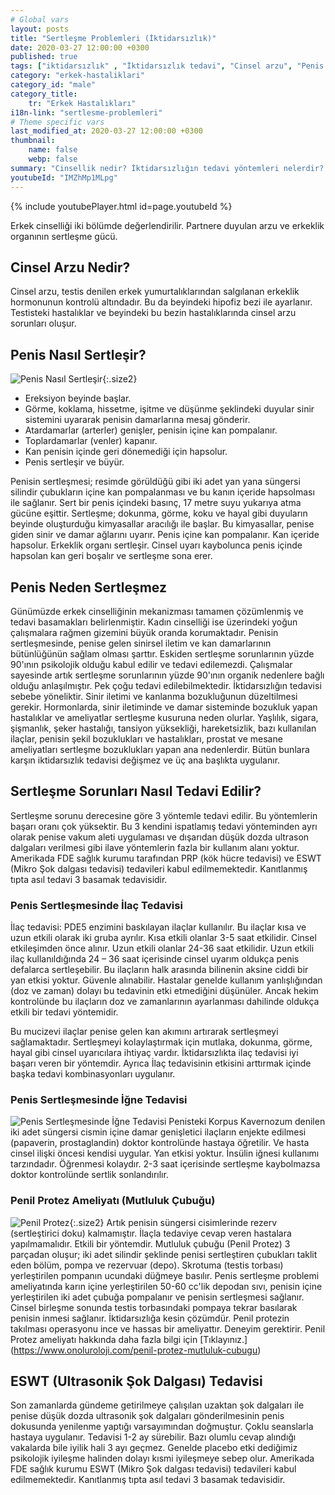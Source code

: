 ```yaml
---
# Global vars
layout: posts
title: "Sertleşme Problemleri (İktidarsızlık)"
date: 2020-03-27 12:00:00 +0300
published: true
tags: ["iktidarsızlık" , "İktidarsızlık tedavi", "Cinsel arzu", "Penis nasıl sertleşir", "Penisin sertleşme sorunları", "Sertleşme sorunu tedavisi", "iktidarsızlık çözümü" , "sertleşme sorunu çözüm" , "sertleşme problemi çözüm" , "sertleşme sorunu ameliyat" , "sertleşme sorunu iğne" , "sertleşme sorunu ilaç", "iktidarsızlık ilaç" , "iktidarsızlık iğne" , "sertleşme sorunu ESWT" , "mutluluk çubuğu", "Penil protez" , "sertleşme sorunu neden olur" , "ereksiyon sorunu" , "penis sertleşmesi" , "sertleşme problemi" , "sertleşme sorunu" , "sertleşmeme" , "penis neden sertleşmez" , "sertleşme sorunu ameliyatı" , "ereksiyon tedavi" ]
category: "erkek-hastaliklari"
category_id: "male"
category_title:
    tr: "Erkek Hastalıkları"
i18n-link: "sertlesme-problemleri"
# Theme specific vars
last_modified_at: 2020-03-27 12:00:00 +0300
thumbnail:
    name: false
    webp: false
summary: "Cinsellik nedir? İktidarsızlığın tedavi yöntemleri nelerdir? Cinsel arzu nedir? Penis nasıl sertleşir? Penisin sertleşme sorunları, Sertleşme sorunlarının tedavileri, İktidarsızlık tedavileri; ilaçla tedavi, mutluluk çubuğu, penil protez Erken boşalma ve Erken boşalma tedavisi..."
youtubeId: "IMZhMp1MLpg"
---
```

{% include youtubePlayer.html id=page.youtubeId %}




Erkek cinselliği iki bölümde değerlendirilir. Partnere duyulan arzu ve erkeklik organının sertleşme gücü.

## Cinsel Arzu Nedir?

Cinsel arzu, testis denilen erkek yumurtalıklarından salgılanan erkeklik hormonunun kontrolü altındadır. Bu da beyindeki hipofiz bezi ile ayarlanır. Testisteki hastalıklar ve beyindeki bu bezin hastalıklarında cinsel arzu sorunları oluşur.

## Penis Nasıl Sertleşir?

![Penis Nasıl Sertleşir](/assets/img/mechanism-of-penile-erection.jpeg){:.size2}

* Ereksiyon beyinde başlar.
* Görme, koklama, hissetme, işitme ve düşünme şeklindeki duyular sinir sistemini uyararak penisin damarlarına mesaj gönderir.
* Atardamarlar (arterler) genişler, penisin içine kan pompalanır.
* Toplardamarlar (venler) kapanır.
* Kan penisin içinde geri dönemediği için hapsolur.
* Penis sertleşir ve büyür.

Penisin sertleşmesi; resimde görüldüğü gibi iki adet yan yana süngersi silindir çubukların içine kan pompalanması ve bu kanın içeride hapsolması ile sağlanır. Sert bir penis içindeki basınç, 17 metre suyu yukarıya atma gücüne eşittir. Sertleşme; dokunma, görme, koku ve hayal gibi duyuların beyinde oluşturduğu kimyasallar aracılığı ile başlar. Bu kimyasallar, penise giden sinir ve damar ağlarını uyarır. Penis içine kan pompalanır. Kan içeride hapsolur. Erkeklik organı sertleşir. Cinsel uyarı kaybolunca penis içinde hapsolan kan geri boşalır ve sertleşme sona erer.

## Penis Neden Sertleşmez

Günümüzde erkek cinselliğinin mekanizması tamamen çözümlenmiş ve tedavi basamakları belirlenmiştir. Kadın cinselliği ise üzerindeki yoğun çalışmalara rağmen gizemini büyük oranda korumaktadır. Penisin sertleşmesinde, penise gelen sinirsel iletim ve kan damarlarının bütünlüğünün sağlam olması şarttır. Eskiden sertleşme sorunlarının yüzde 90'ının psikolojik olduğu kabul edilir ve tedavi edilemezdi. Çalışmalar sayesinde artık sertleşme sorunlarının yüzde 90'ının organik nedenlere bağlı olduğu anlaşılmıştır. Pek çoğu tedavi edilebilmektedir. İktidarsızlığın tedavisi sebebe yöneliktir. Sinir iletimi ve kanlanma bozukluğunun düzeltilmesi gerekir. Hormonlarda, sinir iletiminde ve damar sisteminde bozukluk yapan hastalıklar ve ameliyatlar sertleşme kusuruna neden olurlar. Yaşlılık, sigara, şişmanlık, şeker hastalığı, tansiyon yüksekliği, hareketsizlik, bazı kullanılan ilaçlar, penisin şekil bozuklukları ve hastalıkları, prostat ve mesane ameliyatları sertleşme bozuklukları yapan ana nedenlerdir. Bütün bunlara karşın iktidarsızlık tedavisi değişmez ve üç ana başlıkta uygulanır.

## Sertleşme Sorunları Nasıl Tedavi Edilir?

Sertleşme sorunu derecesine göre 3 yöntemle tedavi edilir. Bu yöntemlerin başarı oranı çok yüksektir. Bu 3 kendini ispatlamış tedavi yönteminden ayrı olarak penise vakum aleti uygulaması ve dışarıdan düşük dozda ultrason dalgaları verilmesi gibi ilave yöntemlerin fazla bir kullanım alanı yoktur. Amerikada FDE sağlık kurumu tarafından PRP (kök hücre tedavisi) ve ESWT (Mikro Şok dalgası tedavisi) tedavileri kabul edilmemektedir. Kanıtlanmış tıpta asıl tedavi 3 basamak tedavisidir.

### Penis Sertleşmesinde İlaç Tedavisi

İlaç tedavisi: PDE5 enzimini baskılayan ilaçlar kullanılır. Bu ilaçlar kısa ve uzun etkili olarak iki gruba ayrılır. Kısa etkili olanlar 3-5 saat etkilidir. Cinsel etkileşimden önce alınır. Uzun etkili olanlar 24-36 saat etkilidir. Uzun etkili ilaç kullanıldığında 24 – 36 saat içerisinde cinsel uyarım oldukça penis defalarca sertleşebilir. Bu ilaçların halk arasında bilinenin aksine ciddi bir yan etkisi yoktur. Güvenle alınabilir. Hastalar genelde kullanım yanlışlığından (doz ve zaman) dolayı bu tedavinin etki etmediğini düşünüler. Ancak hekim kontrolünde bu ilaçların doz ve zamanlarının ayarlanması dahilinde oldukça etkili bir tedavi yöntemidir.

​Bu mucizevi ilaçlar penise gelen kan akımını artırarak sertleşmeyi sağlamaktadır. Sertleşmeyi kolaylaştırmak için mutlaka, dokunma, görme, hayal gibi cinsel uyarıcılara ihtiyaç vardır. İktidarsızlıkta ilaç tedavisi iyi başarı veren bir yöntemdir. Ayrıca İlaç tedavisinin etkisini arttırmak içinde başka tedavi kombinasyonları uygulanır.


### Penis Sertleşmesinde İğne Tedavisi

![Penis Sertleşmesinde İğne Tedavisi](/assets/img/intracavernous-injection-therapy.jpeg)
Penisteki Korpus Kavernozum denilen iki adet süngersi cismin içine damar genişletici ilaçların enjekte edilmesi (papaverin, prostaglandin) doktor kontrolünde hastaya öğretilir. Ve hasta cinsel ilişki öncesi kendisi uygular. Yan etkisi yoktur. İnsülin iğnesi kullanımı tarzındadır. Öğrenmesi kolaydır. 2-3 saat içerisinde sertleşme kaybolmazsa doktor kontrolünde sertlik sonlandırılır.

### Penil Protez Ameliyatı (Mutluluk Çubuğu)

![Penil Protez](/assets/img/my00358_im03857_m7_penileimplant2thu_jpeg.jpeg){:.size2}
Artık penisin süngersi cisimlerinde rezerv (sertleştirici doku) kalmamıştır. İlaçla tedaviye cevap veren hastalara yapılmamalıdır. Etkili bir yöntemdir. Mutluluk çubuğu (Penil Protez) 3 parçadan oluşur; iki adet silindir şeklinde penisi sertleştiren çubukları taklit eden bölüm, pompa ve rezervuar (depo).  Skrotuma (testis torbası) yerleştirilen pompanın ucundaki düğmeye basılır. Penis sertleşme problemi ameliyatında karın içine yerleştirilen 50-60 cc'lik depodan sıvı, penisin içine yerleştirilen iki adet çubuğa pompalanır ve penisin sertleşmesi sağlanır. Cinsel birleşme sonunda testis torbasındaki pompaya tekrar basılarak penisin inmesi sağlanır. İktidarsızlığa kesin çözümdür. Penil protezin takılması operasyonu ince ve hassas bir ameliyattır. Deneyim gerektirir.  Penil Protez ameliyatı hakkında daha fazla bilgi için [Tıklayınız.] (https://www.onoluroloji.com/penil-protez-mutluluk-cubugu)

## ESWT (Ultrasonik Şok Dalgası) Tedavisi

Son zamanlarda gündeme getirilmeye çalışılan uzaktan şok dalgaları ile penise düşük dozda ultrasonik şok dalgaları gönderilmesinin penis dokusunda yenilenme yaptığı varsayımından doğmuştur. Çoklu seanslarla hastaya uygulanır. Tedavisi 1-2 ay sürebilir.  Bazı olumlu cevap alındığı vakalarda bile iyilik hali 3 ayı geçmez. Genelde placebo etki dediğimiz psikolojik iyileşme halinden dolayı kısmi iyileşmeye sebep olur.  Amerikada FDE sağlık kurumu ESWT (Mikro Şok dalgası tedavisi) tedavileri kabul edilmemektedir. Kanıtlanmış tıpta asıl tedavi 3 basamak tedavisidir.
